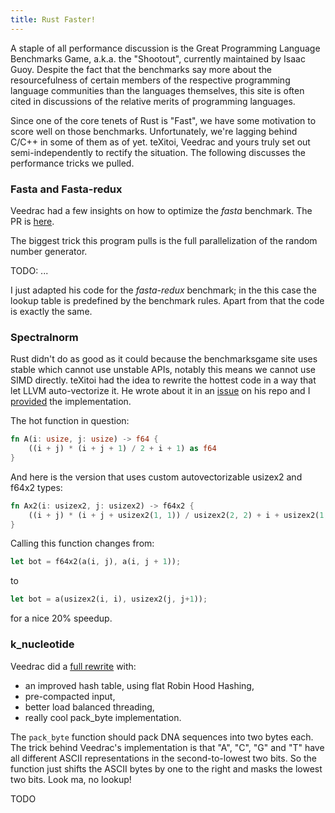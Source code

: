 ```yaml
---
title: Rust Faster!
---
```


A staple of all performance discussion is the Great Programming Language 
Benchmarks Game, a.k.a. the "Shootout", currently maintained by Isaac Guoy.
Despite the fact that the benchmarks say more about the resourcefulness of
certain members of the respective programming language communities than the
languages themselves, this site is often cited in discussions of the relative
merits of programming languages.

Since one of the core tenets of Rust is "Fast", we have some motivation to 
score well on those benchmarks. Unfortunately, we're lagging behind C/C++ in
some of them as of yet. teXitoi, Veedrac and yours truly set out 
semi-independently to rectify the situation. The following discusses the
performance tricks we pulled.

### Fasta and Fasta-redux

Veedrac had a few insights on how to optimize the *fasta* benchmark. The PR is
[here](https://github.com/TeXitoi/benchmarksgame-rs/pull/20).

The biggest trick this program pulls is the full parallelization of the random
number generator.

TODO: ...

I just adapted his code for the *fasta-redux* benchmark; in the this case the
lookup table is predefined by the benchmark rules. Apart from that the code is
exactly the same.

### Spectralnorm

Rust didn't do as good as it could because the benchmarksgame site uses stable
which cannot use unstable APIs, notably this means we cannot use SIMD directly.
teXitoi had the idea to rewrite the hottest code in a way that let LLVM
auto-vectorize it. He wrote about it in an 
[issue](https://github.com/TeXitoi/benchmarksgame-rs/issues/9) on his repo and
I [provided](https://github.com/TeXitoi/benchmarksgame-rs/pull/22) the 
implementation.

The hot function in question:

```Rust
fn A(i: usize, j: usize) -> f64 {
    ((i + j) * (i + j + 1) / 2 + i + 1) as f64
}
```

And here is the version that uses custom autovectorizable usizex2 and f64x2
types: 

```Rust
fn Ax2(i: usizex2, j: usizex2) -> f64x2 {
    ((i + j) * (i + j + usizex2(1, 1)) / usizex2(2, 2) + i + usizex2(1, 1)).into()
}
```

Calling this function changes from:

```Rust
let bot = f64x2(a(i, j), a(i, j + 1));
```

to

```Rust
let bot = a(usizex2(i, i), usizex2(j, j+1));
```
for a nice 20% speedup.

### k_nucleotide

Veedrac did a
[full rewrite](https://github.com/TeXitoi/benchmarksgame-rs/pull/21) with:

* an improved hash table, using flat Robin Hood Hashing,
* pre-compacted input,
* better load balanced threading,
* really cool pack_byte implementation.

The `pack_byte` function should pack DNA sequences into two bytes each. The
trick behind Veedrac's implementation is that "A", "C", "G" and "T" have all
different ASCII representations in the second-to-lowest two bits. So the 
function just shifts the ASCII bytes by one to the right and masks the lowest
two bits. Look ma, no lookup!

TODO

### 
